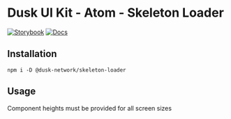 # Dusk UI Kit - Atom - Skeleton Loader

[![Storybook](https://img.shields.io/badge/Storybook-Component_Playground-%23FF4785?style=flat&logo=storybook)](https://dusk-network.github.io/dusk-ui-kit/storybook/?path=/story/components-atoms-skeleton-loader--default-skeleton-loader)
[![Docs](https://img.shields.io/badge/Documentation-%235E35CF?style=flat)](https://dusk-network.github.io/dusk-ui-kit/docs/components/atoms/skeleton-loader/SkeletonLoader)

## Installation

```
npm i -D @dusk-network/skeleton-loader
```

## Usage

Component heights must be provided for all screen sizes
